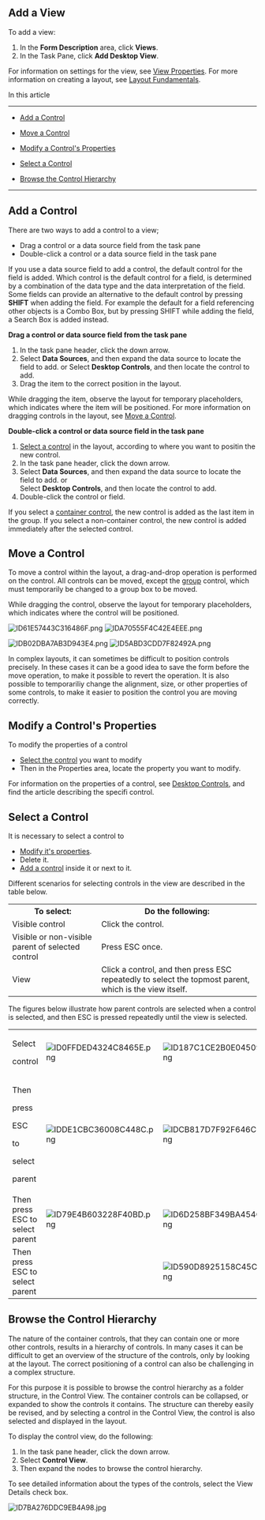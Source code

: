 ## Add a View

To add a view:

1.  In the **Form Description** area, click **Views**.
2.  In the Task Pane, click **Add Desktop View**.

For information on settings for the view, see [View Properties](view-properties.md). For more information on creating a layout, see [Layout Fundamentals](view-layout-fundamentals.md).

In this article

* * *

*   [Add a Control](#add-a-control)

*   [Move a Control](#move-a-control)

*   [Modify a Control's Properties](#modify-a-controls-properties)

*   [Select a Control](#select-a-control)

*   [Browse the Control Hierarchy](#browse-the-control-hierarchy)

* * *

## Add a Control

There are two ways to add a control to a view;

*   Drag a control or a data source field from the task pane
*   Double-click a control or a data source field in the task pane

If you use a data source field to add a control, the default control for the field is added. Which control is the default control for a field, is determined by a combination of the data type and the data interpretation of the field. Some fields can provide an alternative to the default control by pressing **SHIFT** when adding the field. For example the default for a field referencing other objects is a Combo Box, but by pressing SHIFT while adding the field, a Search Box is added instead.

**Drag a control or data source field from the task pane**

1.  In the task pane header, click the down arrow.
2.  Select **Data Sources**<span style="FONT-WEIGHT: normal">, and then expand the data source to locate the field to add.  or  Select **Desktop Controls**, and then locate the control to add.
3.  Drag the item to the correct position in the layout.

While dragging the item, observe the layout for temporary placeholders, which indicates where the item will be positioned. For more information on dragging controls in the layout, see [Move a Control](add-a-view.md).

**Double-click a control or data source field in the task pane**

1.  [Select a control](add-a-view.md) in the layout, according to where you want to positin the new control.
2.  In the task pane header, click the down arrow.
3.  Select **Data Sources**, and then expand the data source to locate the field to add. or  
    Select **Desktop Controls**, and then locate the control to add.
4.  Double-click the control or field.

If you select a [container control](desktop-controls/containers.md), the new control is added as the last item in the group. If you select a non-container control, the new control is added immediately after the selected control.



## Move a Control

To move a control within the layout, a drag-and-drop operation is performed on the control. All controls can be moved, except the [group](desktop-controls/containers/group.md) control, which must temporarily be changed to a group box to be moved.

While dragging the control, observe the layout for temporary placeholders, which indicates where the control will be positioned.

![ID61E57443C316486F.png](media/ID61E57443C316486F.png) ![IDA70555F4C42E4EEE.png](media/IDA70555F4C42E4EEE.png)

![IDB02DBA7AB3D943E4.png](media/IDB02DBA7AB3D943E4.png) ![ID5ABD3CDD7F82492A.png](media/ID5ABD3CDD7F82492A.png)

In complex layouts, it can sometimes be difficult to position controls precisely. In these cases it can be a good idea to save the form before the move operation, to make it possible to revert the operation. It is also possible to temporariliy change the alignment, size, or other properties of some controls, to make it easier to position the control you are moving correctly.



## Modify a Control's Properties <a name="modify-a-controls-properties"/>

To modify the properties of a control

*   [Select the control](add-a-view.md) you want to modify
*   Then in the Properties area, locate the property you want to modify.

For information on the properties of a control, see [Desktop Controls](desktop-controls.md), and find the article describing the specifi control.



## Select a Control

It is necessary to select a control to

*   [Modify it's properties](add-a-view.md).
*   Delete it.
*   [Add a control](add-a-view.md) inside it or next to it.

Different scenarios for selecting controls in the view are described in the table below.

<table style="WIDTH: 100%">

<tbody>

<tr>

<th>To select:</th>

<th>Do the following:</th>

</tr>

<tr>

<td>Visible control</td>

<td>Click the control.</td>

</tr>

<tr>

<td>Visible or non-visible parent of selected control</td>

<td>Press ESC once.</td>

</tr>

<tr>

<td>View</td>

<td>Click a control, and then press ESC repeatedly to select the topmost parent, which is the view itself.</td>

</tr>

</tbody>

</table>

The figures below illustrate how parent controls are selected when a control is selected, and then ESC is pressed repeatedly until the view is selected.

<table style="WIDTH: 100%">

<tbody>

<tr>

<td>

Select

control

</td>

<td>

![ID0FFDED4324C8465E.png](media/ID0FFDED4324C8465E.png)

</td>

<td>

![ID187C1CE2B0E04509.png](media/ID187C1CE2B0E04509.png)

</td>

<td>

![IDD5AA27F28E8949BD.png](media/IDD5AA27F28E8949BD.png)

</td>

</tr>

<tr>

<td>

Then

press

ESC

to

select

parent

</td>

<td>

![IDDE1CBC36008C448C.png](media/IDDE1CBC36008C448C.png)

</td>

<td>

![IDCB817D7F92F646C7.png](media/IDCB817D7F92F646C7.png)

</td>

<td>

![ID85C2D8AA55D14814.png](media/ID85C2D8AA55D14814.png)

</td>

</tr>

<tr>

<td>Then  
press  
ESC  
to  
select  
parent</td>

<td>

![ID79E4B603228F40BD.png](media/ID79E4B603228F40BD.png)

</td>

<td>

![ID6D258BF349BA454C.png](media/ID6D258BF349BA454C.png)

</td>

<td>

![ID3A514507A71843FB.png](media/ID3A514507A71843FB.png)

</td>

</tr>

<tr>

<td>Then  
press  
ESC  
to  
select  
parent</td>

<td></td>

<td>

![ID590D8925158C45C7.png](media/ID590D8925158C45C7.png)

</td>

<td>

![ID4034990F2E2647CD.png](media/ID4034990F2E2647CD.png)

</td>

</tr>

</tbody>

</table>



## Browse the Control Hierarchy

The nature of the container controls, that they can contain one or more other controls, results in a hierarchy of controls. In many cases it can be difficult to get an overview of the structure of the controls, only by looking at the layout. The correct positioning of a control can also be challenging in a complex structure.

For this purpose it is possible to browse the control hierarchy as a folder structure, in the Control View. The container controls can be collapsed, or expanded to show the controls it contains. The structure can thereby easily be revised, and by selecting a control in the Control View, the control is also selected and displayed in the layout.

To display the control view, do the following:

1.  In the task pane header, click the down arrow.
2.  Select **Control View**.
3.  Then expand the nodes to browse the control hierarchy.

To see detailed information about the types of the controls, select the View Details check box.

![ID7BA276DDC9EB4A98.jpg](media/ID7BA276DDC9EB4A98.jpg)

